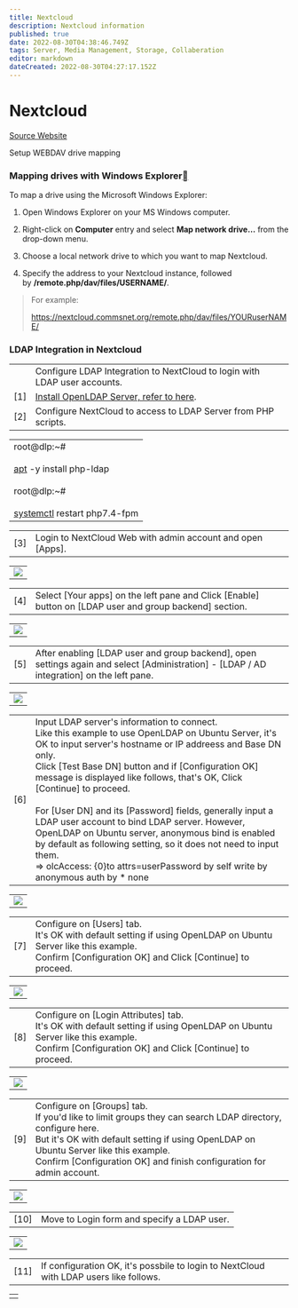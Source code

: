```yaml
---
title: Nextcloud
description: Nextcloud information
published: true
date: 2022-08-30T04:38:46.749Z
tags: Server, Media Management, Storage, Collaberation
editor: markdown
dateCreated: 2022-08-30T04:27:17.152Z
---
```

# Nextcloud

[Source Website](https://nextcloud.com/)



Setup WEBDAV drive mapping

### Mapping drives with Windows Explorer[](https://docs.nextcloud.com/server/latest/user_manual/en/files/access_webdav.html#mapping-drives-with-windows-explorer "Permalink to this heading")

To map a drive using the Microsoft Windows Explorer:

1.  Open Windows Explorer on your MS Windows computer.
    
2.  Right-click on **Computer** entry and select **Map network drive…** from the drop-down menu.
    
3.  Choose a local network drive to which you want to map Nextcloud.
    
4.  Specify the address to your Nextcloud instance, followed by **/remote.php/dav/files/USERNAME/**.
    

> For example:
> 
> https://nextcloud.commsnet.org/remote.php/dav/files/YOURuserNAME/



### LDAP Integration in Nextcloud

|   |   |
|---|---|
||Configure LDAP Integration to NextCloud to login with LDAP user accounts.|
|[1]|[Install OpenLDAP Server, refer to here](https://www.server-world.info/en/note?os=Ubuntu_20.04&p=openldap&f=1).|
|[2]|Configure NextCloud to access to LDAP Server from PHP scripts.|

|   |
|---|
|root@dlp:~# <br><br>[apt](https://www.server-world.info/en/command/html/apt.html) -y install php-ldap<br><br>root@dlp:~# <br><br>[systemctl](https://www.server-world.info/en/command/html/systemctl.html) restart php7.4-fpm|

|   |   |
|---|---|
|[3]|Login to NextCloud Web with admin account and open [Apps].|

|   |
|---|
|![](https://www.server-world.info/en/Ubuntu_20.04/nextcloud/img/59.png)|

|   |   |
|---|---|
|[4]|Select [Your apps] on the left pane and Click [Enable] button on [LDAP user and group backend] section.|

|   |
|---|
|![](https://www.server-world.info/en/Ubuntu_20.04/nextcloud/img/60.png)|

|   |   |
|---|---|
|[5]|After enabling [LDAP user and group backend], open settings again and select [Administration] - [LDAP / AD integration] on the left pane.|

|   |
|---|
|![](https://www.server-world.info/en/Ubuntu_20.04/nextcloud/img/61.png)|

|   |   |
|---|---|
|[6]|Input LDAP server's information to connect.  <br>Like this example to use OpenLDAP on Ubuntu Server, it's OK to input server's hostname or IP addreess and Base DN only.  <br>Click [Test Base DN] button and if [Configuration OK] message is displayed like follows, that's OK, Click [Continue] to proceed.<br><br>For [User DN] and its [Password] fields, generally input a LDAP user account to bind LDAP server. However, OpenLDAP on Ubuntu server, anonymous bind is enabled by default as following setting, so it does not need to input them.  <br>⇒ olcAccess: {0}to attrs=userPassword by self write by anonymous auth by * none|

|   |
|---|
|![](https://www.server-world.info/en/Ubuntu_20.04/nextcloud/img/62.png)|

|   |   |
|---|---|
|[7]|Configure on [Users] tab.  <br>It's OK with default setting if using OpenLDAP on Ubuntu Server like this example.  <br>Confirm [Configuration OK] and Click [Continue] to proceed.|

|   |
|---|
|![](https://www.server-world.info/en/Ubuntu_20.04/nextcloud/img/63.png)|

|   |   |
|---|---|
|[8]|Configure on [Login Attributes] tab.  <br>It's OK with default setting if using OpenLDAP on Ubuntu Server like this example.  <br>Confirm [Configuration OK] and Click [Continue] to proceed.|

|   |
|---|
|![](https://www.server-world.info/en/Ubuntu_20.04/nextcloud/img/64.png)|

|   |   |
|---|---|
|[9]|Configure on [Groups] tab.  <br>If you'd like to limit groups they can search LDAP directory, configure here.  <br>But it's OK with default setting if using OpenLDAP on Ubuntu Server like this example.  <br>Confirm [Configuration OK] and finish configuration for admin account.|

|   |
|---|
|![](https://www.server-world.info/en/Ubuntu_20.04/nextcloud/img/65.png)|

|   |   |
|---|---|
|[10]|Move to Login form and specify a LDAP user.|

|   |
|---|
|![](https://www.server-world.info/en/Ubuntu_20.04/nextcloud/img/66.png)|

|   |   |
|---|---|
|[11]|If configuration OK, it's possbile to login to NextCloud with LDAP users like follows.|

|   |
|---|
||